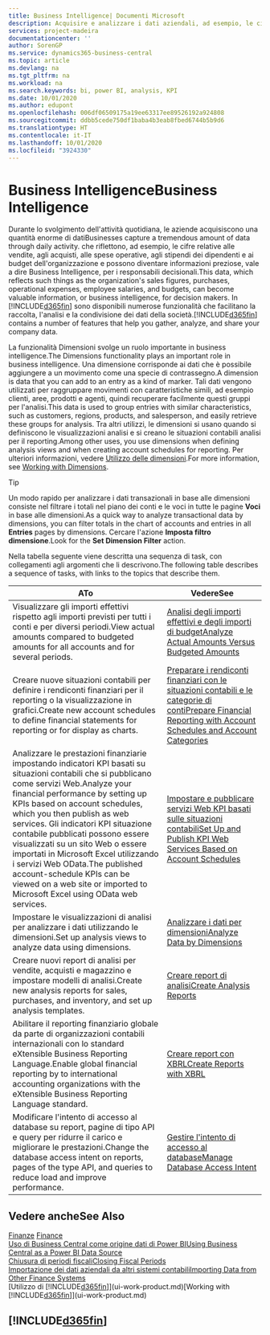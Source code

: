 ```yaml
---
title: Business Intelligence| Documenti Microsoft
description: Acquisire e analizzare i dati aziendali, ad esempio, le cifre relative alle vendite, agli acquisti, alle spese operative, agli stipendi dei dipendenti e ai budget che possono diventare informazioni preziose, vale a dire Business Intelligence, per prendere le decisioni.
services: project-madeira
documentationcenter: ''
author: SorenGP
ms.service: dynamics365-business-central
ms.topic: article
ms.devlang: na
ms.tgt_pltfrm: na
ms.workload: na
ms.search.keywords: bi, power BI, analysis, KPI
ms.date: 10/01/2020
ms.author: edupont
ms.openlocfilehash: 006df06509175a19ee63317ee89526192a924808
ms.sourcegitcommit: ddbb5cede750df1baba4b3eab8fbed6744b5b9d6
ms.translationtype: HT
ms.contentlocale: it-IT
ms.lasthandoff: 10/01/2020
ms.locfileid: "3924330"
---
```

# <a name="business-intelligence"></a><span data-ttu-id="6a340-103">Business Intelligence</span><span class="sxs-lookup"><span data-stu-id="6a340-103">Business Intelligence</span></span>
<span data-ttu-id="6a340-104">Durante lo svolgimento dell'attività quotidiana, le aziende acquisiscono una quantità enorme di dati</span><span class="sxs-lookup"><span data-stu-id="6a340-104">Businesses capture a tremendous amount of data through daily activity.</span></span> <span data-ttu-id="6a340-105">che riflettono, ad esempio, le cifre relative alle vendite, agli acquisti, alle spese operative, agli stipendi dei dipendenti e ai budget dell'organizzazione e possono diventare informazioni preziose, vale a dire Business Intelligence, per i responsabili decisionali.</span><span class="sxs-lookup"><span data-stu-id="6a340-105">This data, which reflects such things as the organization's sales figures, purchases, operational expenses, employee salaries, and budgets, can become valuable information, or business intelligence, for decision makers.</span></span> <span data-ttu-id="6a340-106">In [!INCLUDE[d365fin](includes/d365fin_md.md)] sono disponibili numerose funzionalità che facilitano la raccolta, l'analisi e la condivisione dei dati della società.</span><span class="sxs-lookup"><span data-stu-id="6a340-106">[!INCLUDE[d365fin](includes/d365fin_md.md)] contains a number of features that help you gather, analyze, and share your company data.</span></span>

<span data-ttu-id="6a340-107">La funzionalità Dimensioni svolge un ruolo importante in business intelligence.</span><span class="sxs-lookup"><span data-stu-id="6a340-107">The Dimensions functionality plays an important role in business intelligence.</span></span> <span data-ttu-id="6a340-108">Una dimensione corrisponde ai dati che è possibile aggiungere a un movimento come una specie di contrassegno.</span><span class="sxs-lookup"><span data-stu-id="6a340-108">A dimension is data that you can add to an entry as a kind of marker.</span></span> <span data-ttu-id="6a340-109">Tali dati vengono utilizzati per raggruppare movimenti con caratteristiche simili, ad esempio clienti, aree, prodotti e agenti, quindi recuperare facilmente questi gruppi per l'analisi.</span><span class="sxs-lookup"><span data-stu-id="6a340-109">This data is used to group entries with similar characteristics, such as customers, regions, products, and salesperson, and easily retrieve these groups for analysis.</span></span> <span data-ttu-id="6a340-110">Tra altri utilizzi, le dimensioni si usano quando si definiscono le visualizzazioni analisi e si creano le situazioni contabili analisi per il reporting.</span><span class="sxs-lookup"><span data-stu-id="6a340-110">Among other uses, you use dimensions  when defining analysis views and when creating account schedules for reporting.</span></span> <span data-ttu-id="6a340-111">Per ulteriori informazioni, vedere [Utilizzo delle dimensioni](finance-dimensions.md).</span><span class="sxs-lookup"><span data-stu-id="6a340-111">For more information, see [Working with Dimensions](finance-dimensions.md).</span></span>

> [!TIP]
> <span data-ttu-id="6a340-112">Un modo rapido per analizzare i dati transazionali in base alle dimensioni consiste nel filtrare i totali nel piano dei conti e le voci in tutte le pagine **Voci** in base alle dimensioni.</span><span class="sxs-lookup"><span data-stu-id="6a340-112">As a quick way to analyze transactional data by dimensions, you can filter totals in the chart of accounts and entries in all **Entries** pages by dimensions.</span></span> <span data-ttu-id="6a340-113">Cercare l'azione **Imposta filtro dimensione**.</span><span class="sxs-lookup"><span data-stu-id="6a340-113">Look for the **Set Dimension Filter** action.</span></span>  

<span data-ttu-id="6a340-114">Nella tabella seguente viene descritta una sequenza di task, con collegamenti agli argomenti che li descrivono.</span><span class="sxs-lookup"><span data-stu-id="6a340-114">The following table describes a sequence of tasks, with links to the topics that describe them.</span></span>  

| <span data-ttu-id="6a340-115">A</span><span class="sxs-lookup"><span data-stu-id="6a340-115">To</span></span> | <span data-ttu-id="6a340-116">Vedere</span><span class="sxs-lookup"><span data-stu-id="6a340-116">See</span></span> |
| --- | --- |
|<span data-ttu-id="6a340-117">Visualizzare gli importi effettivi rispetto agli importi previsti per tutti i conti e per diversi periodi.</span><span class="sxs-lookup"><span data-stu-id="6a340-117">View actual amounts compared to budgeted amounts for all accounts and for several periods.</span></span>|[<span data-ttu-id="6a340-118">Analisi degli importi effettivi e degli importi di budget</span><span class="sxs-lookup"><span data-stu-id="6a340-118">Analyze Actual Amounts Versus Budgeted Amounts</span></span>](bi-how-analyze-actual-versus-budget.md)|
|<span data-ttu-id="6a340-119">Creare nuove situazioni contabili per definire i rendiconti finanziari per il reporting o la visualizzazione in grafici.</span><span class="sxs-lookup"><span data-stu-id="6a340-119">Create new account schedules to define financial statements for reporting or for display as charts.</span></span>|[<span data-ttu-id="6a340-120">Preparare i rendiconti finanziari con le situazioni contabili e le categorie di conti</span><span class="sxs-lookup"><span data-stu-id="6a340-120">Prepare Financial Reporting with Account Schedules and Account Categories</span></span>](bi-how-work-account-schedule.md)|
|<span data-ttu-id="6a340-121">Analizzare le prestazioni finanziarie impostando indicatori KPI basati su situazioni contabili che si pubblicano come servizi Web.</span><span class="sxs-lookup"><span data-stu-id="6a340-121">Analyze your financial performance by setting up KPIs based on account schedules, which you then publish as web services.</span></span> <span data-ttu-id="6a340-122">Gli indicatori KPI situazione contabile pubblicati possono essere visualizzati su un sito Web o essere importati in Microsoft Excel utilizzando i servizi Web OData.</span><span class="sxs-lookup"><span data-stu-id="6a340-122">The published account-schedule KPIs can be viewed on a web site or imported to Microsoft Excel using OData web services.</span></span>|[<span data-ttu-id="6a340-123">Impostare e pubblicare servizi Web KPI basati sulle situazioni contabili</span><span class="sxs-lookup"><span data-stu-id="6a340-123">Set Up and Publish KPI Web Services Based on Account Schedules</span></span>](bi-how-to-set-up-and-publish-kpi-web-services-based-on-account-schedules.md)|
|<span data-ttu-id="6a340-124">Impostare le visualizzazioni di analisi per analizzare i dati utilizzando le dimensioni.</span><span class="sxs-lookup"><span data-stu-id="6a340-124">Set up analysis views to analyze data using dimensions.</span></span>|[<span data-ttu-id="6a340-125">Analizzare i dati per dimensioni</span><span class="sxs-lookup"><span data-stu-id="6a340-125">Analyze Data by Dimensions</span></span>](bi-how-analyze-data-dimension.md)|
|<span data-ttu-id="6a340-126">Creare nuovi report di analisi per vendite, acquisti e magazzino e impostare modelli di analisi.</span><span class="sxs-lookup"><span data-stu-id="6a340-126">Create new analysis reports for sales, purchases, and inventory, and set up analysis templates.</span></span>|[<span data-ttu-id="6a340-127">Creare report di analisi</span><span class="sxs-lookup"><span data-stu-id="6a340-127">Create Analysis Reports</span></span>](bi-how-create-analysis-views-reports.md)|
|<span data-ttu-id="6a340-128">Abilitare il reporting finanziario globale da parte di organizzazioni contabili internazionali con lo standard eXtensible Business Reporting Language.</span><span class="sxs-lookup"><span data-stu-id="6a340-128">Enable global financial reporting by to international accounting organizations with the eXtensible Business Reporting Language standard.</span></span>|[<span data-ttu-id="6a340-129">Creare report con XBRL</span><span class="sxs-lookup"><span data-stu-id="6a340-129">Create Reports with XBRL</span></span>](bi-create-reports-with-xbrl.md)|
|<span data-ttu-id="6a340-130">Modificare l'intento di accesso al database su report, pagine di tipo API e query per ridurre il carico e migliorare le prestazioni.</span><span class="sxs-lookup"><span data-stu-id="6a340-130">Change the database access intent on reports, pages of the type API, and queries to reduce load and improve performance.</span></span>|[<span data-ttu-id="6a340-131">Gestire l'intento di accesso al database</span><span class="sxs-lookup"><span data-stu-id="6a340-131">Manage Database Access Intent</span></span>](admin-data-access-intent.md)|

## <a name="see-also"></a><span data-ttu-id="6a340-132">Vedere anche</span><span class="sxs-lookup"><span data-stu-id="6a340-132">See Also</span></span>
<span data-ttu-id="6a340-133">[Finanze](finance.md)  </span><span class="sxs-lookup"><span data-stu-id="6a340-133">[Finance](finance.md)  </span></span>  
[<span data-ttu-id="6a340-134">Uso di Business Central come origine dati di Power BI</span><span class="sxs-lookup"><span data-stu-id="6a340-134">Using Business Central as a Power BI Data Source</span></span>](across-how-use-financials-data-source-powerbi.md)  
[<span data-ttu-id="6a340-135">Chiusura di periodi fiscali</span><span class="sxs-lookup"><span data-stu-id="6a340-135">Closing Fiscal Periods</span></span>](year-close-years-periods.md)  
[<span data-ttu-id="6a340-136">Importazione dei dati aziendali da altri sistemi contabili</span><span class="sxs-lookup"><span data-stu-id="6a340-136">Importing Data from Other Finance Systems</span></span>](across-import-data-configuration-packages.md)  
<span data-ttu-id="6a340-137">[Utilizzo di [!INCLUDE[d365fin](includes/d365fin_md.md)]](ui-work-product.md)</span><span class="sxs-lookup"><span data-stu-id="6a340-137">[Working with [!INCLUDE[d365fin](includes/d365fin_md.md)]](ui-work-product.md)</span></span>

## [!INCLUDE[d365fin](includes/free_trial_md.md)]  
